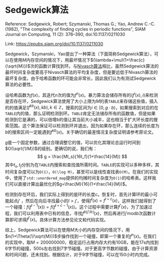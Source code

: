 # Sedgewick算法

Reference: Sedgewick, Robert; Szymanski, Thomas G.; Yao, Andrew C.-C. (1982), "The complexity of finding cycles in periodic functions", SIAM Journal on Computing, 11 (2): 376–390, doi:10.1137/0211030

Link: https://epubs.siam.org/doi/10.1137/0211030



Sedgewick，Szymanski，Yao提出了一种算法（下面简称Sedgewick算法），可以在使用$M$内存空间的情况下，用最坏情况下$(\lambda+\mu)(1+\frac{c}{\sqrt{M}})$次的函数计算找到环。与[Nivasch算法](https://www.gabrielnivasch.org/fun/cycle-detection相)相比，虽然Sedgewick算法的最坏时间复杂度要高于Nivasch算法的平均复杂度，但是要远低于Nivasch算法的最坏复杂度。由于哈希函数的环可能会非常长，因此我们认为有测试Sedgewick算法的必要性。

设哈希函数为$f(x)$，其迭代$n$次的值为$f^n(x)$。暴力算法会储存所有的$(f^i(x), i)$来检测是否存在环，Sedgewick算法使用了大小上限为$M$的表`TABLE`来存储这些值，插入的的值满足$(f^{kb}(x), kb), k\in \mathbb{Z}$，搜索的区间为$i\in[0,g\cdot b)$，如果搜索到对应的在`TABLE`内的值，那么证明检测到环。`TABLE`肯定无法储存所有的函数值，但是如果检测到它是满的，可以倍增$b$的值让其当前大小减半，这也相当于扩大环长度的搜索范围。这个算法保证可以检测到环并退出，因为如果存在环，那么连续的长度为$b$的搜索区间一定能遇到$f^{kb}(x)$。关于确切的最差情况复杂度证明请参考原论文。

$g$是一个固定参数，通过合理调整它的值，可以优化其理论总运行时间到$O(\sqrt{1/M})$的级别。更确切的说，我们有：
$$
g = \frac{Mt_s}{16t_f}(1+\frac{14}{M})
$$
其中$t_s, t_f$分别为在`TABLE`内搜索和查找值所需时间。`TABLE`的实现可以多种多样，其时间复杂度可以为`O(1)`，`O(\log M)`，甚至可以是线性查找表`O(M)`。在我们的实现中，使用了`std::unordered_map`提供的均摊时间复杂度为`O(1)`的哈希表。这样我们可以直接计算出最优化的$g=\frac{M}{16}(1+\frac{14}{M})$。

检测到存在环后，我们实际上得到的是环的长度$c$。恢复时，首先计算环的最小可能起点$j'$ ，然后在向后寻找最小的$l>j'$，使得$f^l(x)=f^{l+c}(x)$，这样我们就得到了一个碰撞：$f(f^{l-1}(x)) = f(f^{l+c-1}(x))$。这个过程中需要计算$f^{j'}(x)$，为了加速过程，我们可以利用表中已有的信息，寻找$f^{b\lfloor j'/b \rfloor}(x)$，然后再进行$j' \mathrm{mod} b$次函数计算即可求得$f^{j'}(x)$。具体计算方法参见论文和代码实现。

综上，Sedgewick算法可以在使用$M$大小的内存空间的情况下，用$n(1+\Theta(1/\sqrt{M}))$步操作找到一个碰撞，即第一个重复的$f^n(x)$。在我们的实现中，取$M=200000000$，稳定运行占用内存大约有10GB，能在17s内找到6字节的碰撞，500s左右找到7字节碰撞。对于更高字节数的碰撞，由于计算资源和时间问题，还未找到。根据估计，对于9字节碰撞，可以在150小时内完成。